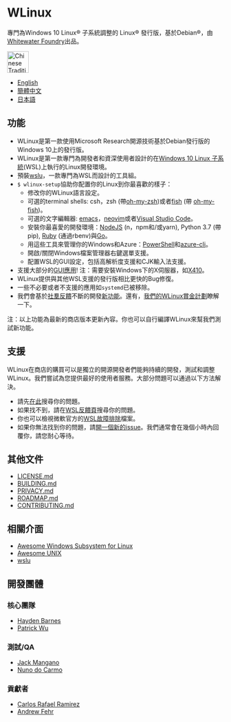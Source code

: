 # WLinux

專門為Windows 10 Linux® 子系統調整的 Linux® 發行版，基於Debian®，由[Whitewater Foundry](https://whitewaterfoundry.com)出品。

<a href='//www.microsoft.com/store/apps/9NV1GV1PXZ6P?ocid=badge'><img src='https://assets.windowsphone.com/e34f1ae1-fe0c-4fbc-afe6-3bd495fff1b9/Chinese-Traditional_get-it-from-MS_InvariantCulture_Default.png' alt='Chinese Traditional badge' height=50/></a>

- [English](EADME.md)
- [簡體中文](README.zh-hans.md)
- [日本語](README.ja.md)

## 功能

- WLinux是第一款使用Microsoft Research開源技術基於Debian發行版的Windows 10上的發行版。
- WLinux是第一款專門為開發者和資深使用者設計的在[Windows 10 Linux 子系統](https://github.com/sirredbeard/Awesome-WSL)(WSL)上執行的Linux開發環境。
- 預裝[wslu](https://github.com/wslutilities/wslu)，一款專門為WSL而設計的工具組。
- `$ wlinux-setup`協助你配置你的Linux到你最喜歡的樣子：
    - 修改你的WLinux語言設定。
    - 可選的terminal shells: csh，zsh (帶[oh-my-zsh](https://ohmyz.sh/))或者[fish](https://fishshell.com/) (帶 [oh-my-fish](https://github.com/oh-my-fish/oh-my-fish))。
    - 可選的文字編輯器: [emacs](https://www.gnu.org/software/emacs/)，[neovim](https://neovim.io/)或者[Visual Studio Code](https://code.visualstudio.com/)。
    - 安裝你最喜愛的開發環境：[NodeJS](https://nodejs.org/) (n，npm和/或yarn), Python 3.7 (帶pip), [Ruby](http://www.ruby-lang.org/) (通過rbenv)與[Go](https://golang.org/)。
    - 用這些工具來管理你的Windows和Azure：[PowerShell](https://github.com/PowerShell/PowerShell)和[azure-cli](https://github.com/Azure/azure-cli)。
    - 開啟/關閉Windows檔案管理器右鍵選單支援。
    - 配置WSL的GUI設定，包括高解析度支援和CJK輸入法支援。
- 支援大部分的[GUI應用](https://github.com/ethanhs/WSL-Programs)! 注：需要安裝Windows下的X伺服器，如[X410](http://afflnk.microsoft.com/c/1291904/459838/7593?prodsku=9NLP712ZMN9Q&u=https%3A%2F%2Fwww.microsoft.com%2Fen-us%2Fstore%2Fp%2Fx410%2F9NLP712ZMN9Q)。
- WLinux提供與其他WSL支援的發行版相比更快的Bug修復。
- 一些不必要或者不支援的應用如`systemd`已被移除。
- 我們會基於[社羣反饋](https://github.com/WhitewaterFoundry/WLinux/issues)不斷的開發[新功能](https://github.com/WhitewaterFoundry/WLinux/pulls)。還有，[我們的WLinux賞金計劃](CONTRIBUTING.md)瞭解一下。

注：以上功能為最新的商店版本更新內容。你也可以自行編譯WLinux來幫我們測試新功能。

## 支援

WLinux在商店的購買可以是獨立的開源開發者們能夠持續的開發，測試和調整WLinux。我們嘗試為您提供最好的使用者服務。大部分問題可以通過以下方法解決。

- 請先[在此](https://github.com/sirredbeard/WLinux/issues)搜尋你的問題。
- 如果找不到，請在[WSL反饋頁](https://github.com/Microsoft/WSL/issues)搜尋你的問題。
- 你也可以檢視微軟官方的[WSL故障排除](https://docs.microsoft.com/en-us/windows/wsl/troubleshooting)檔案。
- 如果你無法找到你的問題，請[開一個新的issue](https://github.com/WhitewaterFoundry/WLinux/issues/new?template=bug_report.md)。我們通常會在幾個小時內回覆你，請您耐心等待。

## 其他文件

- [LICENSE.md](LICENSE.md)
- [BUILDING.md](BUILDING.md)
- [PRIVACY.md](PRIVACY.md)
- [ROADMAP.md](ROADMAP.md)
- [CONTRIBUTING.md](CONTRIBUTING.md)

## 相關介面

- [Awesome Windows Subsystem for Linux](https://github.com/sirredbeard/Awesome-WSL)
- [Awesome UNIX](https://github.com/sirredbeard/Awesome-UNIX)
- [wslu](https://github.com/wslutilities/wslu)

## 開發團體

### 核心團隊

- [Hayden Barnes](https://github.com/sirredbeard)
- [Patrick Wu](https://github.com/patrick330602)

### 測試/QA

- [Jack Mangano](https://thechipcollective.com/)
- [Nuno do Carmo](http://wslcorsair.blogspot.com/)

### 貢獻者

- [Carlos Rafael Ramirez](https://github.com/crramirez)
- [Andrew Fehr](https://github.com/ThatWeirdAndrew)
